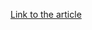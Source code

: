 [Link to the article](https://www.bitdefender.com/en-gb/blog/labs/investigating-worldwide-sms-scams-and-tens-of-millions-of-dollars-in-fraud/)
